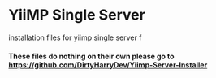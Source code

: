 # YiiMP Single Server
installation files for yiimp single server
f
#### These files do nothing on their own please go to https://github.com/DirtyHarryDev/Yiimp-Server-Installer
